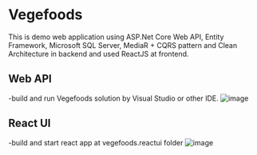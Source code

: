 # Vegefoods
This is demo web application using ASP.Net Core Web API, Entity Framework, Microsoft SQL Server, MediaR + CQRS pattern and Clean Architecture in backend and used ReactJS at frontend.
## Web API
-build and run Vegefoods solution by Visual Studio or other IDE.
![image](https://github.com/manvominh/Vegefoods/assets/133474782/a1a96859-afbd-41c2-93f3-18e5cba4811a)
## React UI
-build and start react app at vegefoods.reactui folder
![image](https://github.com/manvominh/Vegefoods/assets/133474782/0b406429-db68-4b91-9ff3-4e416f7816e5)
